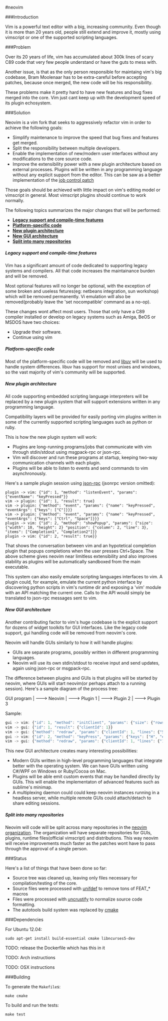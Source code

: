 #neovim

###Introduction

Vim is a powerful text editor with a big, increasing community. Even though it
is more than 20 years old, people still extend and improve it, mostly using
vimscript or one of the supported scripting languages.

###Problem

Over its 20 years of life, vim has accumulated about 300k lines of scary C89
code that very few people understand or have the guts to mess with.

Another issue, is that as the only person responsible for maintaing vim's big
codebase, Bram Moolenaar has to be extra-careful before accepting patches,
because once merged, the new code will be his responsibility.

These problems make it pretty hard to have new features and bug fixes merged
into the core. Vim just cant keep up with the development speed of its plugin
echosystem.

###Solution

Neovim is a vim fork that seeks to aggressively refactor vim in order to achieve
the following goals:

- Simplify maintenance to improve the speed that bug fixes and
  features get merged.
- Split the responsibility between multiple developers.
- Enable the implementation of new/modern user interfaces without any modifications
  to the core source code.
- Improve the extensibility power with a new plugin architecture based on
  external processes. Plugins will be written in any programming language
  without any explicit support from the editor. This can be saw as a better
  implementation of the [job control patch](https://groups.google.com/forum/#!topic/vim_dev/QF7Bzh1YABU)

Those goals should be achieved with little impact on vim's editing model or
vimscript in general. Most vimscript plugins should continue to work normally.

The following topics summarizes the major changes that will be performed:

* <a href="#legacy"><b>Legacy support and compile-time features</b></a>
* <a href="#platform"><b>Platform-specific code </b></a>
* <a href="#plugins"><b>New plugin architecture</b></a>
* <a href="#gui"><b>New GUI architecture</b></a>
* <a href="#split"><b>Split into many repositories</b></a>

<a name="legacy"></a>
##### Legacy support and compile-time features

Vim has a significant amount of code dedicated to supporting legacy systems and
compilers. All that code increases the maintainance burden and will be removed.

Most optional features will no longer be optional, with the exception of some
broken and useless fetures(eg: netbeans integration, sun workshop) which will be
removed permanently. Vi emulation will also be removed(probably leave the 'set
nocompatible' command as a no-op).

These changes wont affect most users. Those that only have a C89 compiler
installed or develop on legacy systems such as Amiga, BeOS or MSDOS have two
choices:

- Upgrade their software.
- Continue using vim

<a name="platform"></a>
##### Platform-specific code

Most of the platform-specific code will be removed and
[libuv](https://github.com/joyent/libuv) will be used to handle system
differences. libuv has support for most unixes and windows, so the vast
majority of vim's community will be supported.

<a name="plugins"></a>
##### New plugin architecture

All code supporting embedded scripting language interpreters will be replaced
by a new plugin system that will support extensions written in any programming
language.

Compatibility layers will be provided for easily porting vim plugins written in some
of the currently supported scripting languages such as python or ruby.

This is how the new plugin system will work:

- Plugins are long-running programs/jobs that communicate with vim through
  stdin/stdout using msgpack-rpc or json-rpc.
- Vim will discover and run these programs at startup, keeping two-way communication
  channels with each plugin.
- Plugins will be able to listen to events and send commands to vim
  asynchronously.

Here's a sample plugin session using [json-rpc](http://www.jsonrpc.org/specification) (jsonrpc version omitted):

```
plugin -> vim: {"id": 1, "method": "listenEvent", "params": {"eventName": "keyPressed"}}
vim -> plugin: {"id": 1, "result": true}
vim -> plugin: {"method": "event", "params": {"name": "keyPressed", "eventArgs": {"keys": ["C"]}}}
vim -> plugin: {"method": "event", "params": {"name": "keyPressed", "eventArgs": {"keys": ["Ctrl", "Space"]}}}
plugin -> vim: {"id": 2, "method": "showPopup", "params": {"size": {"width": 10, "height": 2} "position": {"column": 2, "line": 3}, "items": ["Completion1", "Completion2"]}}
plugin -> vim: {"id": 2, "result": true}}
```

That shows the conversation between vim and an hypotetical completion plugin
that popups completions when the user presses Ctrl+Space. The above scheme gives
neovim near limitless extensibility and also improves stability as plugins will
be automatically sandboxed from the main executable. 

This system can also easily emulate scripting languages interfaces to vim. A
plugin could, for example, emulate the current python interface by discovering
python scripts in vim's runtime dir and exposing a 'vim' module with an API
matching the current one. Calls to the API would simply be translated to
json-rpc messages sent to vim.


<a name="gui"></a>
##### New GUI architecture

Another contributing factor to vim's huge codebase is the explicit support for
dozens of widget toolkits for GUI interfaces. Like the legacy code support, gui
handling code will be removed from neovim's core.

Neovim will handle GUIs similarly to how it will handle plugins:

- GUIs are separate programs, possibly written in different programming
  languages.
- Neovim will use its own stdin/stdout to receive input and send updates, again
  using json-rpc or msgpack-rpc.

The difference between plugins and GUIs is that plugins will be started by
neovim, where GUIs will start neovim(or perhaps attach to a running session).
Here's a sample diagram of the process tree:

GUI program
  |
  ---> Neovim
         |
         ---> Plugin 1
         |
         ---> Plugin 2
         |
         ---> Plugin 3

Sample:

```js
gui -> vim: {"id": 1, "method": "initClient", "params": {"size": {"rows": 20, "columns": 25}}}
vim -> gui: {"id": 1, "result": {"clientId": 1}}
vim -> gui: {"method": "redraw", "params": {"clientId": 1, "lines": {"5": "   Welcome to neovim!   "}}}
gui -> vim: {"id": 2, "method": "keyPress", "params": {"keys": ["H", "e", "l", "l", "o"]}}
vim -> gui: {"method": "redraw", "params": {"clientId": 1, "lines": {"1": "Hello                   ", "5": "                        "}}}
```

This new GUI architecture creates many interesting possibilities:

- Modern GUIs written in high-level programming languages that integrate better
  with the operating system. We can have GUIs written using C#/WPF on
  Windows or Ruby/Cocoa on Mac.
- Plugins will be able emit custom events that may be handled directly by GUIs.
  This will enable the implementaton of advanced features such as sublime's
  minimap. 
- A multiplexing daemon could could keep neovim instances running in a
  headless server, while multiple remote GUIs could attach/detach to share
  editing sessions.

<a name="split"></a>
##### Split into many repositories

Neovim will code will be split across many repositories in the [neovim
organization](https://github.com/neovim). The organization will have separate
repositories for GUIs, plugins, runtime files(official vimscript) and
distributions. This way neovim will receive improvements much faster as the
patches wont have to pass through the approval of a single person.

###Status

Here's a list of things that have been done so far:

- Source tree was cleaned up, leaving only files necessary for
  compilation/testing of the core.
- Source files were processed with
  [unifdef](http://freecode.com/projects/unifdef) to remove tons of FEAT_*
  macros
- Files were processed with [uncrustify](http://uncrustify.sourceforge.net/) to
  normalize source code formatting.
- The autotools build system was replaced by [cmake](http://www.cmake.org/)

###Dependencies

For Ubuntu 12.04:

    sudo apt-get install build-essential cmake libncurses5-dev

TODO: release the Dockerfile which has this in it

TODO: Arch instructions

TODO: OSX instructions


###Building

To generate the `Makefile`s:

    make cmake

To build and run the tests:

    make test


